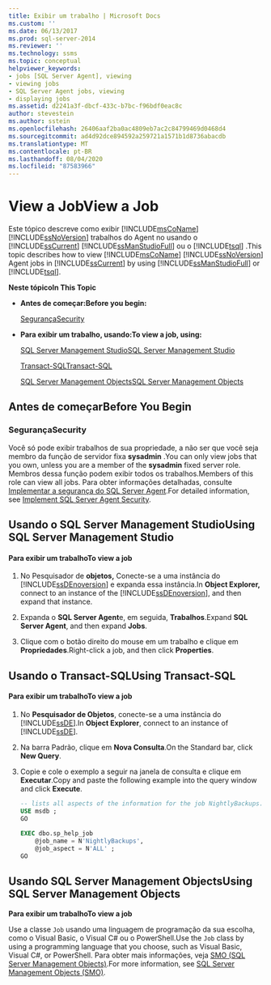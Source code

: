 ```yaml
---
title: Exibir um trabalho | Microsoft Docs
ms.custom: ''
ms.date: 06/13/2017
ms.prod: sql-server-2014
ms.reviewer: ''
ms.technology: ssms
ms.topic: conceptual
helpviewer_keywords:
- jobs [SQL Server Agent], viewing
- viewing jobs
- SQL Server Agent jobs, viewing
- displaying jobs
ms.assetid: d2241a3f-dbcf-433c-b7bc-f96bdf0eac8c
author: stevestein
ms.author: sstein
ms.openlocfilehash: 26406aaf2ba0ac4809eb7ac2c84799469d0468d4
ms.sourcegitcommit: ad4d92dce894592a259721a1571b1d8736abacdb
ms.translationtype: MT
ms.contentlocale: pt-BR
ms.lasthandoff: 08/04/2020
ms.locfileid: "87583966"
---
```

# <a name="view-a-job"></a><span data-ttu-id="889c1-102">View a Job</span><span class="sxs-lookup"><span data-stu-id="889c1-102">View a Job</span></span>
  <span data-ttu-id="889c1-103">Este tópico descreve como exibir [!INCLUDE[msCoName](../../includes/msconame-md.md)] [!INCLUDE[ssNoVersion](../../includes/ssnoversion-md.md)] trabalhos do Agent no usando o [!INCLUDE[ssCurrent](../../includes/sscurrent-md.md)] [!INCLUDE[ssManStudioFull](../../includes/ssmanstudiofull-md.md)] ou o [!INCLUDE[tsql](../../includes/tsql-md.md)] .</span><span class="sxs-lookup"><span data-stu-id="889c1-103">This topic describes how to view [!INCLUDE[msCoName](../../includes/msconame-md.md)] [!INCLUDE[ssNoVersion](../../includes/ssnoversion-md.md)] Agent jobs in [!INCLUDE[ssCurrent](../../includes/sscurrent-md.md)] by using [!INCLUDE[ssManStudioFull](../../includes/ssmanstudiofull-md.md)] or [!INCLUDE[tsql](../../includes/tsql-md.md)].</span></span>  
  
 <span data-ttu-id="889c1-104">**Neste tópico**</span><span class="sxs-lookup"><span data-stu-id="889c1-104">**In This Topic**</span></span>  
  
-   <span data-ttu-id="889c1-105">**Antes de começar:**</span><span class="sxs-lookup"><span data-stu-id="889c1-105">**Before you begin:**</span></span>  
  
     [<span data-ttu-id="889c1-106">Segurança</span><span class="sxs-lookup"><span data-stu-id="889c1-106">Security</span></span>](#Security)  
  
-   <span data-ttu-id="889c1-107">**Para exibir um trabalho, usando:**</span><span class="sxs-lookup"><span data-stu-id="889c1-107">**To view a job, using:**</span></span>  
  
     [<span data-ttu-id="889c1-108">SQL Server Management Studio</span><span class="sxs-lookup"><span data-stu-id="889c1-108">SQL Server Management Studio</span></span>](#SSMS)  
  
     [<span data-ttu-id="889c1-109">Transact-SQL</span><span class="sxs-lookup"><span data-stu-id="889c1-109">Transact-SQL</span></span>](#TSQL)  
  
     [<span data-ttu-id="889c1-110">SQL Server Management Objects</span><span class="sxs-lookup"><span data-stu-id="889c1-110">SQL Server Management Objects</span></span>](#SMO)  
  
##  <a name="before-you-begin"></a><a name="BeforeYouBegin"></a> <span data-ttu-id="889c1-111">Antes de começar</span><span class="sxs-lookup"><span data-stu-id="889c1-111">Before You Begin</span></span>  
  
###  <a name="security"></a><a name="Security"></a> <span data-ttu-id="889c1-112">Segurança</span><span class="sxs-lookup"><span data-stu-id="889c1-112">Security</span></span>  
 <span data-ttu-id="889c1-113">Você só pode exibir trabalhos de sua propriedade, a não ser que você seja membro da função de servidor fixa **sysadmin** .</span><span class="sxs-lookup"><span data-stu-id="889c1-113">You can only view jobs that you own, unless you are a member of the **sysadmin** fixed server role.</span></span> <span data-ttu-id="889c1-114">Membros dessa função podem exibir todos os trabalhos.</span><span class="sxs-lookup"><span data-stu-id="889c1-114">Members of this role can view all jobs.</span></span> <span data-ttu-id="889c1-115">Para obter informações detalhadas, consulte [Implementar a segurança do SQL Server Agent](implement-sql-server-agent-security.md).</span><span class="sxs-lookup"><span data-stu-id="889c1-115">For detailed information, see [Implement SQL Server Agent Security](implement-sql-server-agent-security.md).</span></span>  
  
##  <a name="using-sql-server-management-studio"></a><a name="SSMS"></a> <span data-ttu-id="889c1-116">Usando o SQL Server Management Studio</span><span class="sxs-lookup"><span data-stu-id="889c1-116">Using SQL Server Management Studio</span></span>  
  
#### <a name="to-view-a-job"></a><span data-ttu-id="889c1-117">Para exibir um trabalho</span><span class="sxs-lookup"><span data-stu-id="889c1-117">To view a job</span></span>  
  
1.  <span data-ttu-id="889c1-118">No Pesquisador de **objetos,** Conecte-se a uma instância do [!INCLUDE[ssDEnoversion](../../includes/ssdenoversion-md.md)] e expanda essa instância.</span><span class="sxs-lookup"><span data-stu-id="889c1-118">In **Object Explorer,** connect to an instance of the [!INCLUDE[ssDEnoversion](../../includes/ssdenoversion-md.md)], and then expand that instance.</span></span>  
  
2.  <span data-ttu-id="889c1-119">Expanda o **SQL Server Agent**e, em seguida, **Trabalhos**.</span><span class="sxs-lookup"><span data-stu-id="889c1-119">Expand **SQL Server Agent**, and then expand **Jobs**.</span></span>  
  
3.  <span data-ttu-id="889c1-120">Clique com o botão direito do mouse em um trabalho e clique em **Propriedades**.</span><span class="sxs-lookup"><span data-stu-id="889c1-120">Right-click a job, and then click **Properties**.</span></span>  
  
##  <a name="using-transact-sql"></a><a name="TSQL"></a> <span data-ttu-id="889c1-121">Usando o Transact-SQL</span><span class="sxs-lookup"><span data-stu-id="889c1-121">Using Transact-SQL</span></span>  
  
#### <a name="to-view-a-job"></a><span data-ttu-id="889c1-122">Para exibir um trabalho</span><span class="sxs-lookup"><span data-stu-id="889c1-122">To view a job</span></span>  
  
1.  <span data-ttu-id="889c1-123">No **Pesquisador de Objetos**, conecte-se a uma instância do [!INCLUDE[ssDE](../../includes/ssde-md.md)].</span><span class="sxs-lookup"><span data-stu-id="889c1-123">In **Object Explorer**, connect to an instance of [!INCLUDE[ssDE](../../includes/ssde-md.md)].</span></span>  
  
2.  <span data-ttu-id="889c1-124">Na barra Padrão, clique em **Nova Consulta**.</span><span class="sxs-lookup"><span data-stu-id="889c1-124">On the Standard bar, click **New Query**.</span></span>  
  
3.  <span data-ttu-id="889c1-125">Copie e cole o exemplo a seguir na janela de consulta e clique em **Executar**.</span><span class="sxs-lookup"><span data-stu-id="889c1-125">Copy and paste the following example into the query window and click **Execute**.</span></span>  
  
    ```sql
    -- lists all aspects of the information for the job NightlyBackups.  
    USE msdb ;  
    GO  
  
    EXEC dbo.sp_help_job  
        @job_name = N'NightlyBackups',  
        @job_aspect = N'ALL' ;  
    GO  
    ```  
  
##  <a name="using-sql-server-management-objects"></a><a name="SMO"></a><span data-ttu-id="889c1-126">Usando SQL Server Management Objects</span><span class="sxs-lookup"><span data-stu-id="889c1-126">Using SQL Server Management Objects</span></span>  
 <span data-ttu-id="889c1-127">**Para exibir um trabalho**</span><span class="sxs-lookup"><span data-stu-id="889c1-127">**To view a job**</span></span>  
  
 <span data-ttu-id="889c1-128">Use a classe `Job` usando uma linguagem de programação da sua escolha, como o Visual Basic, o Visual C# ou o PowerShell.</span><span class="sxs-lookup"><span data-stu-id="889c1-128">Use the `Job` class by using a programming language that you choose, such as Visual Basic, Visual C#, or PowerShell.</span></span> <span data-ttu-id="889c1-129">Para obter mais informações, veja [SMO (SQL Server Management Objects)](https://msdn.microsoft.com/library/ms162169.aspx).</span><span class="sxs-lookup"><span data-stu-id="889c1-129">For more information, see [SQL Server Management Objects (SMO)](https://msdn.microsoft.com/library/ms162169.aspx).</span></span>  
